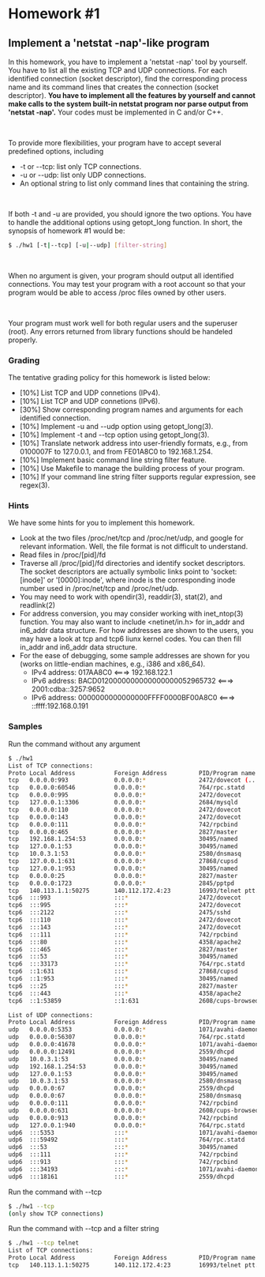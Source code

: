 # Homework #1

## Implement a 'netstat -nap'-like program

In this homework, you have to implement a 'netstat -nap' tool by yourself. 
You have to list all the existing TCP and UDP connections. 
For each identified connection (socket descriptor), find the corresponding process name and its command lines that creates the connection (socket descriptor). 
**You have to implement all the features by yourself and cannot make calls to the system built-in netstat program nor parse output from 'netstat -nap'.** 
Your codes must be implemented in C and/or C++.

<br>

To provide more flexibilities, your program have to accept several predefined options, including
* -t or --tcp: list only TCP connections.
* -u or --udp: list only UDP connections.
* An optional string to list only command lines that containing the string.

<br>

If both -t and -u are provided, you should ignore the two options. 
You have to handle the additional options using getopt_long function. 
In short, the synopsis of homework #1 would be:
```bash
$ ./hw1 [-t|--tcp] [-u|--udp] [filter-string]
```

<br>

When no argument is given, your program should output all identified connections. 
You may test your program with a root account so that your program would be able to access /proc files owned by other users.

<br>

Your program must work well for both regular users and the superuser (root). 
Any errors returned from library functions should be handeled properly.

### Grading
The tentative grading policy for this homework is listed below:

* [10%] List TCP and UDP connetions (IPv4).
* [10%] List TCP and UDP connetions (IPv6).
* [30%] Show corresponding program names and arguments for each identified connection.
* [10%] Implement -u and --udp option using getopt_long(3).
* [10%] Implement -t and --tcp option using getopt_long(3).
* [10%] Translate network address into user-friendly formats, e.g., from 0100007F to 127.0.0.1, and from FE01A8C0 to 192.168.1.254.
* [10%] Implement basic command line string filter feature.
* [10%] Use Makefile to manage the building process of your program.
* [10%] If your command line string filter supports regular expression, see regex(3).

### Hints
We have some hints for you to implement this homework.
* Look at the two files /proc/net/tcp and /proc/net/udp, and google for relevant information. Well, the file format is not difficult to understand.
* Read files in /proc/[pid]/fd
* Traverse all /proc/[pid]/fd directories and identify socket descriptors. The socket descriptors are actually symbolic links point to 'socket:[inode]' or '[0000]:inode', where inode is the corresponding inode number used in /proc/net/tcp and /proc/net/udp.
* You may need to work with opendir(3), readdir(3), stat(2), and readlink(2)
* For address conversion, you may consider working with inet_ntop(3) function. You may also want to include <netinet/in.h> for in_addr and in6_addr data structure. For how addresses are shown to the users, you may have a look at tcp and tcp6 liunx kernel codes. You can then fill in_addr and in6_addr data structure.
* For the ease of debugging, some sample addresses are shown for you (works on little-endian machines, e.g., i386 and x86_64).
    - IPv4 address: 017AA8C0 <===> 192.168.122.1
    - IPv6 address: BACD0120000000000000000052965732 <===> 2001:cdba::3257:9652
    - IPv6 address: 0000000000000000FFFF0000BF00A8C0 <===> ::ffff:192.168.0.191
    
### Samples
Run the command without any argument
```bash
$ ./hw1
List of TCP connections:
Proto Local Address           Foreign Address         PID/Program name and arguments
tcp   0.0.0.0:993             0.0.0.0:*               2472/dovecot (... you should list full arguments here)
tcp   0.0.0.0:60546           0.0.0.0:*               764/rpc.statd   
tcp   0.0.0.0:995             0.0.0.0:*               2472/dovecot    
tcp   127.0.0.1:3306          0.0.0.0:*               2684/mysqld     
tcp   0.0.0.0:110             0.0.0.0:*               2472/dovecot    
tcp   0.0.0.0:143             0.0.0.0:*               2472/dovecot    
tcp   0.0.0.0:111             0.0.0.0:*               742/rpcbind     
tcp   0.0.0.0:465             0.0.0.0:*               2827/master     
tcp   192.168.1.254:53        0.0.0.0:*               30495/named     
tcp   127.0.0.1:53            0.0.0.0:*               30495/named     
tcp   10.0.3.1:53             0.0.0.0:*               2580/dnsmasq    
tcp   127.0.0.1:631           0.0.0.0:*               27868/cupsd     
tcp   127.0.0.1:953           0.0.0.0:*               30495/named     
tcp   0.0.0.0:25              0.0.0.0:*               2827/master     
tcp   0.0.0.0:1723            0.0.0.0:*               2845/pptpd      
tcp   140.113.1.1:50275       140.112.172.4:23        16993/telnet ptt.cc
tcp6  :::993                  :::*                    2472/dovecot    
tcp6  :::995                  :::*                    2472/dovecot    
tcp6  :::2122                 :::*                    2475/sshd       
tcp6  :::110                  :::*                    2472/dovecot    
tcp6  :::143                  :::*                    2472/dovecot    
tcp6  :::111                  :::*                    742/rpcbind     
tcp6  :::80                   :::*                    4358/apache2    
tcp6  :::465                  :::*                    2827/master     
tcp6  :::53                   :::*                    30495/named     
tcp6  :::33173                :::*                    764/rpc.statd   
tcp6  ::1:631                 :::*                    27868/cupsd     
tcp6  ::1:953                 :::*                    30495/named     
tcp6  :::25                   :::*                    2827/master     
tcp6  :::443                  :::*                    4358/apache2    
tcp6  ::1:53859               ::1:631                 2608/cups-browsed

List of UDP connections:
Proto Local Address           Foreign Address         PID/Program name and arguments
udp   0.0.0.0:5353            0.0.0.0:*               1071/avahi-daemon: (... you should list full arguments here)
udp   0.0.0.0:56307           0.0.0.0:*               764/rpc.statd   
udp   0.0.0.0:41678           0.0.0.0:*               1071/avahi-daemon: 
udp   0.0.0.0:12491           0.0.0.0:*               2559/dhcpd      
udp   10.0.3.1:53             0.0.0.0:*               30495/named     
udp   192.168.1.254:53        0.0.0.0:*               30495/named     
udp   127.0.0.1:53            0.0.0.0:*               30495/named     
udp   10.0.3.1:53             0.0.0.0:*               2580/dnsmasq    
udp   0.0.0.0:67              0.0.0.0:*               2559/dhcpd      
udp   0.0.0.0:67              0.0.0.0:*               2580/dnsmasq    
udp   0.0.0.0:111             0.0.0.0:*               742/rpcbind     
udp   0.0.0.0:631             0.0.0.0:*               2608/cups-browsed
udp   0.0.0.0:913             0.0.0.0:*               742/rpcbind     
udp   127.0.0.1:940           0.0.0.0:*               764/rpc.statd   
udp6  :::5353                 :::*                    1071/avahi-daemon: 
udp6  :::59492                :::*                    764/rpc.statd   
udp6  :::53                   :::*                    30495/named     
udp6  :::111                  :::*                    742/rpcbind     
udp6  :::913                  :::*                    742/rpcbind     
udp6  :::34193                :::*                    1071/avahi-daemon: 
udp6  :::18161                :::*                    2559/dhcpd    
```

Run the command with --tcp
```bash
$ ./hw1 --tcp
(only show TCP connections)
```

Run the command with --tcp and a filter string
```bash
$ ./hw1 --tcp telnet
List of TCP connections:
Proto Local Address           Foreign Address         PID/Program name and arguments
tcp   140.113.1.1:50275       140.112.172.4:23        16993/telnet ptt.cc
```

